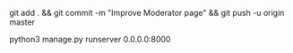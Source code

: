 git add . && git commit -m "Improve Moderator page" && git push -u origin master

python3 manage.py runserver 0.0.0.0:8000